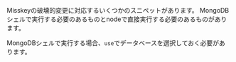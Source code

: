 Misskeyの破壊的変更に対応するいくつかのスニペットがあります。
MongoDBシェルで実行する必要のあるものとnodeで直接実行する必要のあるものがあります。

MongoDBシェルで実行する場合、`use`でデータベースを選択しておく必要があります。
